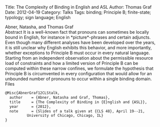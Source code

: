 Title: The Complexity of Binding in English and ASL
Author: Thomas Graf
Date: 2012-04-19
Category: Talks
Tags: binding; Principle B; finite-state; typology; sign language; English

<div markdown class="authors">
Abner, Natasha, and Thomas Graf
</div>

<div markdown class="abstract">
<span id="abstract-title">Abstract</span>
It is a well-known fact that pronouns can sometimes be locally bound in English, for instance in *picture*-phrases and certain adjuncts.
Even though many different analyses have been developed over the years, it is still unclear why English exhibits this behavior, and more importantly, whether exceptions to Principle B must occur in every natural language.
Starting from an independent observation about the permissible resource load of constraints and how a limited version of Principle B can be computed within these narrow confines, we formulate the hypothesis that Principle B is circumvented in every configuration that would allow for an unbounded number of pronouns to occur within a single binding domain.
</div>

<div markdown class="files">
<span id="files-title">Files</span>
</div>

~~~latex
@Misc{AbnerGraf12CLStalk,
  author	= {Abner, Natasha and Graf, Thomas},
  title		= {The Complexity of Binding in {E}nglish and {ASL}},
  year		= {2012},
  note		= {Slides of a talk given at {CLS 48}, April 19--21,
		  University of Chicago, Chicago, IL}
}
~~~
